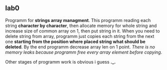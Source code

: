 ## lab0
Programm for **strings array managment**.
This programm reading each string **character by character**, then allocate memory for whole string and increase size of common array on 1, then put string in it.
When you need to delete string from array, programm just copies each string from the next one **starting from the position where placed string what should be deleted**. By the end programm decrease array len on 1 point. *There is no memory leaks because programm free every array element before copying*.

Other stages of programm work is obvious i guess **._.**

